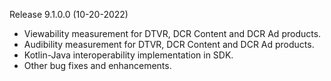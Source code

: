 Release 9.1.0.0 (10-20-2022)

- Viewability measurement for DTVR, DCR Content and DCR Ad products. 
- Audibility measurement for DTVR, DCR Content and DCR Ad products. 
- Kotlin-Java interoperability implementation in SDK. 
- Other bug fixes and enhancements.

